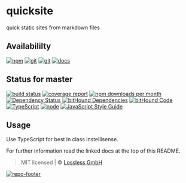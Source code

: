 # quicksite
quick static sites from markdown files

## Availabililty
[![npm](https://pushrocks.gitlab.io/assets/repo-button-npm.svg)](https://www.npmjs.com/package/quicksite)
[![git](https://pushrocks.gitlab.io/assets/repo-button-git.svg)](https://GitLab.com/pushrocks/quicksite)
[![git](https://pushrocks.gitlab.io/assets/repo-button-mirror.svg)](https://github.com/pushrocks/quicksite)
[![docs](https://pushrocks.gitlab.io/assets/repo-button-docs.svg)](https://pushrocks.gitlab.io/quicksite/)

## Status for master
[![build status](https://GitLab.com/pushrocks/quicksite/badges/master/build.svg)](https://GitLab.com/pushrocks/quicksite/commits/master)
[![coverage report](https://GitLab.com/pushrocks/quicksite/badges/master/coverage.svg)](https://GitLab.com/pushrocks/quicksite/commits/master)
[![npm downloads per month](https://img.shields.io/npm/dm/quicksite.svg)](https://www.npmjs.com/package/quicksite)
[![Dependency Status](https://david-dm.org/pushrocks/quicksite.svg)](https://david-dm.org/pushrocks/quicksite)
[![bitHound Dependencies](https://www.bithound.io/github/pushrocks/quicksite/badges/dependencies.svg)](https://www.bithound.io/github/pushrocks/quicksite/master/dependencies/npm)
[![bitHound Code](https://www.bithound.io/github/pushrocks/quicksite/badges/code.svg)](https://www.bithound.io/github/pushrocks/quicksite)
[![TypeScript](https://img.shields.io/badge/TypeScript-2.x-blue.svg)](https://nodejs.org/dist/latest-v6.x/docs/api/)
[![node](https://img.shields.io/badge/node->=%206.x.x-blue.svg)](https://nodejs.org/dist/latest-v6.x/docs/api/)
[![JavaScript Style Guide](https://img.shields.io/badge/code%20style-standard-brightgreen.svg)](http://standardjs.com/)

## Usage
Use TypeScript for best in class instellisense.

For further information read the linked docs at the top of this README.

> MIT licensed | **&copy;** [Lossless GmbH](https://lossless.gmbh)

[![repo-footer](https://pushrocks.gitlab.io/assets/repo-footer.svg)](https://push.rocks)
